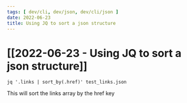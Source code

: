 ```yaml
---
tags: [ dev/cli, dev/json, dev/cli/json ]
date: 2022-06-23
title: Using JQ to sort a json structure
---
```


# [[2022-06-23 - Using JQ to sort a json structure]]

```
jq '.links | sort_by(.href)' test_links.json
```

This will sort the links array by the href key